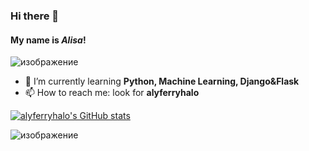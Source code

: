 ### Hi there 👋
#### My name is *Alisa*!

![изображение](https://user-images.githubusercontent.com/61160686/112589549-1ad37f80-8e23-11eb-9d35-bd985813b30a.png)

- 🌱 I’m currently learning **Python, Machine Learning, Django&Flask**
- 📫 How to reach me: look for **alyferryhalo**

[![alyferryhalo's GitHub stats](https://github-readme-stats.vercel.app/api?username=alyferryhalo&theme=midnight-purple)](https://github.com/anuraghazra/github-readme-stats)

![изображение](https://user-images.githubusercontent.com/61160686/112596372-8a4e6c80-8e2d-11eb-9149-4c714cba4d4d.png)
